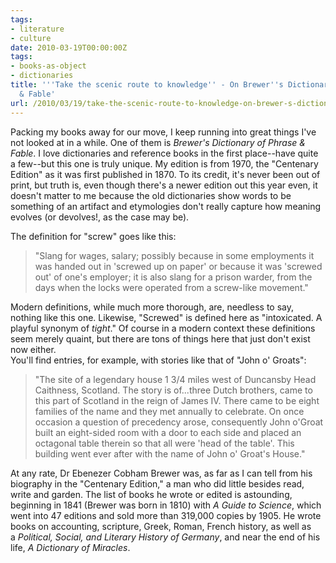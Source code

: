 ```yaml
---
tags:
- literature
- culture
date: 2010-03-19T00:00:00Z
tags:
- books-as-object
- dictionaries
title: '''Take the scenic route to knowledge'' - On Brewer''s Dictionary of Phrase
  & Fable'
url: /2010/03/19/take-the-scenic-route-to-knowledge-on-brewer-s-dictionary-of-phrase-fable/
---
```


Packing my books away for our move, I keep running into great things I've not looked at in a while. One of them is <em>Brewer's Dictionary of Phrase &amp; Fable</em>. I love dictionaries and reference books in the first place--have quite a few--but this one is truly unique. My edition is from 1970, the "Centenary Edition" as it was first published in 1870. To its credit, it's never been out of print, but truth is, even though there's a newer edition out this year even, it doesn't matter to me because the old dictionaries show words to be something of an artifact and etymologies don't really capture how meaning evolves (or devolves!, as the case may be).
<div></div>
<div>
<div>The definition for "screw" goes like this:</div>
<div></div>
<blockquote class="gmail_quote">"Slang for wages, salary; possibly because in some employments it was handed out in 'screwed up on paper' or because it was 'screwed out' of one's employer; it is also slang for a prison warder, from the days when the locks were operated from a screw-like movement."</blockquote>
<div></div>
<div>Modern definitions, while much more thorough, are, needless to say, nothing like this one. Likewise, "Screwed" is defined here as "intoxicated. A playful synonym of <em>tight</em>." Of course in a modern context these definitions seem merely quaint, but there are tons of things here that just don't exist now either.</div>
<div></div>
<div>You'll find entries, for example, with stories like that of "John o' Groats":</div>
<div></div>
<blockquote class="gmail_quote">"The site of a legendary house 1 3/4 miles west of Duncansby Head Caithness, Scotland. The story is of...three Dutch brothers, came to this part of Scotland in the reign of James IV. There came to be eight families of the name and they met annually to celebrate. On once occasion a question of precedency arose, consequently John o'Groat built an eight-sided room with a door to each side and placed an octagonal table therein so that all were 'head of the table'. This building went ever after with the name of John o' Groat's House."</blockquote>
<div>
<div></div>
<div>At any rate, Dr Ebenezer Cobham Brewer was, as far as I can tell from his biography in the "Centenary Edition," a man who did little besides read, write and garden. The list of books he wrote or edited is astounding, beginning in 1841 (Brewer was born in 1810) with <em>A Guide to Science</em>, which went into 47 editions and sold more than 319,000 copies by 1905. He wrote books on accounting, scripture, Greek, Roman, French history, as well as a <em>Political, Social, and Literary History of Germany</em>, and near the end of his life, <em>A Dictionary of Miracles</em>.</div>
<div></div>
</div>
</div>
